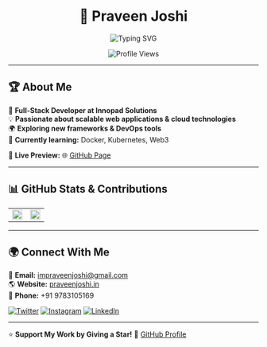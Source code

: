 <h1 align="center">🚀 Praveen Joshi</h1>
<p align="center">
  <img src="https://readme-typing-svg.herokuapp.com?font=Roboto&color=%2300FF00&size=24&center=true&vCenter=true&height=30&lines=Full-Stack+Developer;6%2B+Years+Experience;.NET+|+MEAN+|+MERN;Cloud+Services+%7C+API+Development" alt="Typing SVG">
</p>

<p align="center">
  <img src="https://profile-counter.glitch.me/impraveenjoshi/count.svg" alt="Profile Views">
</p>

---

## 🏆 About Me  
🎯 **Full-Stack Developer at Innopad Solutions**  
💡 **Passionate about scalable web applications & cloud technologies**  
🌍 **Exploring new frameworks & DevOps tools**  
📌 **Currently learning:** Docker, Kubernetes, Web3  

🔗 **Live Preview:** 🌐 [GitHub Page](https://impraveenjoshi.github.io/impraveenjoshi/)  

---

## 📊 GitHub Stats & Contributions  
<table>
  <tr>
    <td>
      <img src="https://github-readme-stats.vercel.app/api?username=impraveenjoshi&show_icons=true&theme=radical" width="100%">
    </td>
    <td>
      <img src="https://github-readme-stats.vercel.app/api/top-langs/?username=impraveenjoshi&layout=compact&theme=radical" width="100%">
    </td>
  </tr>
</table>

---

## 🌍 Connect With Me  
📩 **Email:** [impraveenjoshi@gmail.com](mailto:impraveenjoshi@gmail.com)  
🌎 **Website:** [praveenjoshi.in](https://praveenjoshi.in)  
📱 **Phone:** +91 9783105169  

[![Twitter](https://img.shields.io/badge/Twitter-%231DA1F2.svg?style=for-the-badge&logo=Twitter&logoColor=white)](https://twitter.com/impraveenjoshi)
[![Instagram](https://img.shields.io/badge/Instagram-%23E4405F.svg?style=for-the-badge&logo=instagram&logoColor=white)](https://instagram.com/impraveenjoshi)
[![LinkedIn](https://img.shields.io/badge/LinkedIn-%230077B5.svg?style=for-the-badge&logo=linkedin&logoColor=white)](https://www.linkedin.com/in/impraveenjoshi/)

---
⭐ **Support My Work by Giving a Star!** 🌟 [GitHub Profile](https://github.com/impraveenjoshi)  
